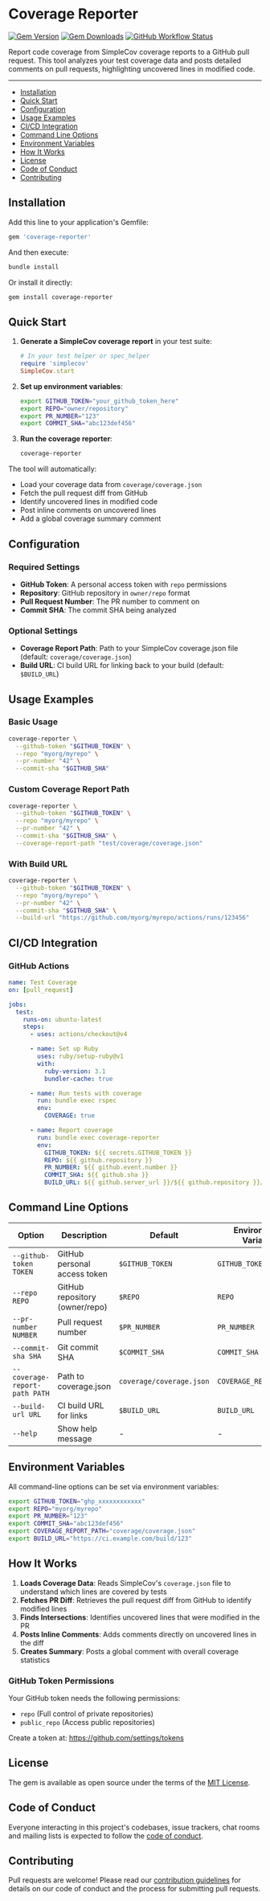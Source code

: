 # Coverage Reporter

[![Gem Version](https://img.shields.io/gem/v/coverage-reporter)](https://rubygems.org/gems/coverage-reporter)
[![Gem Downloads](https://img.shields.io/gem/dt/coverage-reporter)](https://www.ruby-toolbox.com/projects/coverage-reporter)
[![GitHub Workflow Status](https://img.shields.io/github/actions/workflow/status/gabrieltaylor/coverage-reporter/ci.yml)](https://github.com/gabrieltaylor/coverage-reporter/actions/workflows/ci.yml)

Report code coverage from SimpleCov coverage reports to a GitHub pull request. This tool analyzes your test coverage data and posts detailed comments on pull requests, highlighting uncovered lines in modified code.

---

- [Installation](#installation)
- [Quick Start](#quick-start)
- [Configuration](#configuration)
- [Usage Examples](#usage-examples)
- [CI/CD Integration](#cicd-integration)
- [Command Line Options](#command-line-options)
- [Environment Variables](#environment-variables)
- [How It Works](#how-it-works)
- [License](#license)
- [Code of Conduct](#code-of-conduct)
- [Contributing](#contributing)

## Installation

Add this line to your application's Gemfile:

```ruby
gem 'coverage-reporter'
```

And then execute:

```bash
bundle install
```

Or install it directly:

```bash
gem install coverage-reporter
```

## Quick Start

1. **Generate a SimpleCov coverage report** in your test suite:
   ```ruby
   # In your test helper or spec_helper
   require 'simplecov'
   SimpleCov.start
   ```

2. **Set up environment variables**:
   ```bash
   export GITHUB_TOKEN="your_github_token_here"
   export REPO="owner/repository"
   export PR_NUMBER="123"
   export COMMIT_SHA="abc123def456"
   ```

3. **Run the coverage reporter**:
   ```bash
   coverage-reporter
   ```

The tool will automatically:
- Load your coverage data from `coverage/coverage.json`
- Fetch the pull request diff from GitHub
- Identify uncovered lines in modified code
- Post inline comments on uncovered lines
- Add a global coverage summary comment

## Configuration

### Required Settings

- **GitHub Token**: A personal access token with `repo` permissions
- **Repository**: GitHub repository in `owner/repo` format
- **Pull Request Number**: The PR number to comment on
- **Commit SHA**: The commit SHA being analyzed

### Optional Settings

- **Coverage Report Path**: Path to your SimpleCov coverage.json file (default: `coverage/coverage.json`)
- **Build URL**: CI build URL for linking back to your build (default: `$BUILD_URL`)

## Usage Examples

### Basic Usage

```bash
coverage-reporter \
  --github-token "$GITHUB_TOKEN" \
  --repo "myorg/myrepo" \
  --pr-number "42" \
  --commit-sha "$GITHUB_SHA"
```

### Custom Coverage Report Path

```bash
coverage-reporter \
  --github-token "$GITHUB_TOKEN" \
  --repo "myorg/myrepo" \
  --pr-number "42" \
  --commit-sha "$GITHUB_SHA" \
  --coverage-report-path "test/coverage/coverage.json"
```

### With Build URL

```bash
coverage-reporter \
  --github-token "$GITHUB_TOKEN" \
  --repo "myorg/myrepo" \
  --pr-number "42" \
  --commit-sha "$GITHUB_SHA" \
  --build-url "https://github.com/myorg/myrepo/actions/runs/123456"
```

## CI/CD Integration

### GitHub Actions

```yaml
name: Test Coverage
on: [pull_request]

jobs:
  test:
    runs-on: ubuntu-latest
    steps:
      - uses: actions/checkout@v4

      - name: Set up Ruby
        uses: ruby/setup-ruby@v1
        with:
          ruby-version: 3.1
          bundler-cache: true

      - name: Run tests with coverage
        run: bundle exec rspec
        env:
          COVERAGE: true

      - name: Report coverage
        run: bundle exec coverage-reporter
        env:
          GITHUB_TOKEN: ${{ secrets.GITHUB_TOKEN }}
          REPO: ${{ github.repository }}
          PR_NUMBER: ${{ github.event.number }}
          COMMIT_SHA: ${{ github.sha }}
          BUILD_URL: ${{ github.server_url }}/${{ github.repository }}/actions/runs/${{ github.run_id }}
```

## Command Line Options

| Option | Description | Default | Environment Variable |
|--------|-------------|---------|---------------------|
| `--github-token TOKEN` | GitHub personal access token | `$GITHUB_TOKEN` | `GITHUB_TOKEN` |
| `--repo REPO` | GitHub repository (owner/repo) | `$REPO` | `REPO` |
| `--pr-number NUMBER` | Pull request number | `$PR_NUMBER` | `PR_NUMBER` |
| `--commit-sha SHA` | Git commit SHA | `$COMMIT_SHA` | `COMMIT_SHA` |
| `--coverage-report-path PATH` | Path to coverage.json | `coverage/coverage.json` | `COVERAGE_REPORT_PATH` |
| `--build-url URL` | CI build URL for links | `$BUILD_URL` | `BUILD_URL` |
| `--help` | Show help message | - | - |

## Environment Variables

All command-line options can be set via environment variables:

```bash
export GITHUB_TOKEN="ghp_xxxxxxxxxxxx"
export REPO="myorg/myrepo"
export PR_NUMBER="123"
export COMMIT_SHA="abc123def456"
export COVERAGE_REPORT_PATH="coverage/coverage.json"
export BUILD_URL="https://ci.example.com/build/123"
```

## How It Works

1. **Loads Coverage Data**: Reads SimpleCov's `coverage.json` file to understand which lines are covered by tests
2. **Fetches PR Diff**: Retrieves the pull request diff from GitHub to identify modified lines
3. **Finds Intersections**: Identifies uncovered lines that were modified in the PR
4. **Posts Inline Comments**: Adds comments directly on uncovered lines in the diff
5. **Creates Summary**: Posts a global comment with overall coverage statistics

### GitHub Token Permissions

Your GitHub token needs the following permissions:
- `repo` (Full control of private repositories)
- `public_repo` (Access public repositories)

Create a token at: https://github.com/settings/tokens

## License

The gem is available as open source under the terms of the [MIT License](LICENSE.txt).

## Code of Conduct

Everyone interacting in this project's codebases, issue trackers, chat rooms and mailing lists is expected to follow the [code of conduct](CODE_OF_CONDUCT.md).

## Contributing

Pull requests are welcome! Please read our [contribution guidelines](CONTRIBUTING.md) for details on our code of conduct and the process for submitting pull requests.
